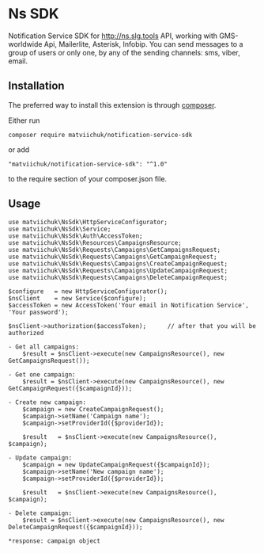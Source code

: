 Ns SDK
=============
Notification Service SDK for http://ns.slg.tools API, working with GMS-worldwide Api, Mailerlite, Asterisk, Infobip.
You can send messages to a group of users or only one, by any of the sending channels: sms, viber, email.

Installation
------------

The preferred way to install this extension is through [composer](http://getcomposer.org/download/).

Either run

```
composer require matviichuk/notification-service-sdk
```

or add

```
"matviichuk/notification-service-sdk": "^1.0"
```
to the require section of your composer.json file.

Usage
------------
```
use matviichuk\NsSdk\HttpServiceConfigurator;
use matviichuk\NsSdk\Service;
use matviichuk\NsSdk\Auth\AccessToken;
use matviichuk\NsSdk\Resources\CampaignsResource;
use matviichuk\NsSdk\Requests\Campaigns\GetCampaignsRequest;
use matviichuk\NsSdk\Requests\Campaigns\GetCampaignRequest;
use matviichuk\NsSdk\Requests\Campaigns\CreateCampaignRequest;
use matviichuk\NsSdk\Requests\Campaigns\UpdateCampaignRequest;
use matviichuk\NsSdk\Requests\Campaigns\DeleteCampaignRequest;

$configure   = new HttpServiceConfigurator();
$nsClient    = new Service($configure);
$accessToken = new AccessToken('Your email in Notification Service', 'Your password');

$nsClient->authorization($accessToken);      // after that you will be authorized

- Get all campaigns:
    $result = $nsClient->execute(new CampaignsResource(), new GetCampaignsRequest());
        
- Get one campaign:
    $result = $nsClient->execute(new CampaignsResource(), new GetCampaignRequest({$campaignId}));
            
- Create new campaign:
    $campaign = new CreateCampaignRequest();
    $campaign->setName('Campaign name');
    $campaign->setProviderId({$providerId});
    
    $result   = $nsClient->execute(new CampaignsResource(), $campaign);
    
- Update campaign:
    $campaign = new UpdateCampaignRequest({$campaignId});
    $campaign->setName('New campaign name');
    $campaign->setProviderId({$providerId});
    
    $result   = $nsClient->execute(new CampaignsResource(), $campaign);
    
- Delete campaign:
    $result = $nsClient->execute(new CampaignsResource(), new DeleteCampaignRequest({$campaignId}));
    
*response: campaign object
```

